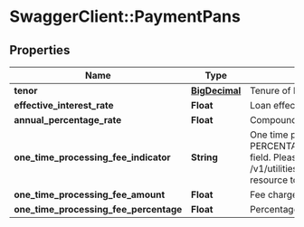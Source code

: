# SwaggerClient::PaymentPans

## Properties
Name | Type | Description | Notes
------------ | ------------- | ------------- | -------------
**tenor** | [**BigDecimal**](BigDecimal.md) | Tenure of loan in months. | [optional] 
**effective_interest_rate** | **Float** | Loan effective interest rate | [optional] 
**annual_percentage_rate** | **Float** | Compounded annual interest rate. | [optional] 
**one_time_processing_fee_indicator** | **String** | One time processing fee indicator. Valid values : PERCENTAGE, FIXED_AMOUNT. This is a reference data field. Please use /v1/utilities/referenceData/{oneTimeProcessingFeeIndicator} resource to get valid value of this field with description. | [optional] 
**one_time_processing_fee_amount** | **Float** | Fee charged as part of one time processing. | [optional] 
**one_time_processing_fee_percentage** | **Float** | Percentage of one time processing fee charged. | [optional] 

